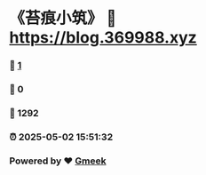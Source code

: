 # 《苔痕小筑》 :link: https://blog.369988.xyz 
### :page_facing_up: [1](https://blog.369988.xyz/tag.html) 
### :speech_balloon: 0 
### :hibiscus: 1292 
### :alarm_clock: 2025-05-02 15:51:32 
### Powered by :heart: [Gmeek](https://github.com/Meekdai/Gmeek)

